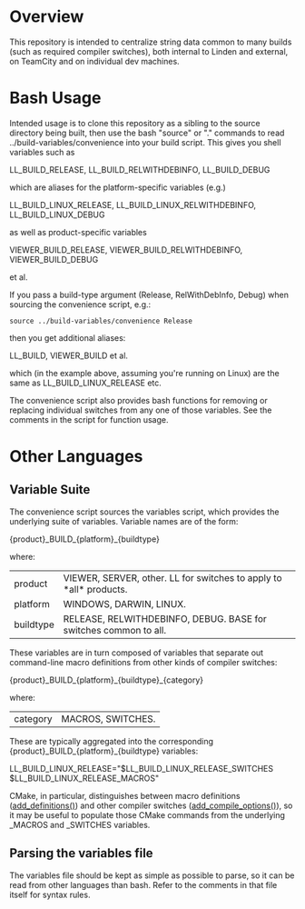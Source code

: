 # Overview
This repository is intended to centralize string data common to many builds
(such as required compiler switches), both internal to Linden and external, on
TeamCity and on individual dev machines.

# Bash Usage
Intended usage is to clone this repository as a sibling to the source
directory being built, then use the bash "source" or "." commands to read
../build-variables/convenience into your build script. This gives you
shell variables such as

LL_BUILD_RELEASE, LL_BUILD_RELWITHDEBINFO, LL_BUILD_DEBUG

which are aliases for the platform-specific variables (e.g.)

LL_BUILD_LINUX_RELEASE, LL_BUILD_LINUX_RELWITHDEBINFO, LL_BUILD_LINUX_DEBUG

as well as product-specific variables

VIEWER_BUILD_RELEASE, VIEWER_BUILD_RELWITHDEBINFO, VIEWER_BUILD_DEBUG

et al.

If you pass a build-type argument (Release, RelWithDebInfo, Debug) when
sourcing the convenience script, e.g.:

    source ../build-variables/convenience Release

then you get additional aliases:

LL_BUILD, VIEWER_BUILD et al.

which (in the example above, assuming you're running on Linux) are the same as
LL_BUILD_LINUX_RELEASE etc.

The convenience script also provides bash functions for removing or replacing
individual switches from any one of those variables. See the comments in the
script for function usage.

# Other Languages
## Variable Suite
The convenience script sources the variables script, which provides the
underlying suite of variables. Variable names are of the form:

{product}\_BUILD\_{platform}\_{buildtype}

where:

<table>
<tr>
<td>product</td>
<td>VIEWER, SERVER, other. LL for switches to apply to *all* products.</td>
</tr>
<tr>
<td>platform</td>
<td>WINDOWS, DARWIN, LINUX.</td>
</tr>
<tr>
<td>buildtype</td>
<td>RELEASE, RELWITHDEBINFO, DEBUG. BASE for switches common to all.</td>
</tr>
</table>

These variables are in turn composed of variables that separate out
command-line macro definitions from other kinds of compiler switches:

{product}\_BUILD\_{platform}\_{buildtype}\_{category}

where:

<table>
<tr>
<td>category</td>
<td>MACROS, SWITCHES.</td>
</tr>
</table>

These are typically aggregated into the corresponding
{product}\_BUILD\_{platform}\_{buildtype} variables:

LL_BUILD_LINUX_RELEASE="$LL_BUILD_LINUX_RELEASE_SWITCHES $LL_BUILD_LINUX_RELEASE_MACROS"

CMake, in particular, distinguishes between macro definitions
([add_definitions()](https://cmake.org/cmake/help/v3.1/command/add_definitions.html))
and other compiler switches
([add_compile_options()](https://cmake.org/cmake/help/v3.1/command/add_compile_options.html)),
so it may be useful to populate those CMake commands from the underlying
_MACROS and _SWITCHES variables.

## Parsing the variables file
The variables file should be kept as simple as possible to parse, so it can be
read from other languages than bash. Refer to the comments in that file itself
for syntax rules.
